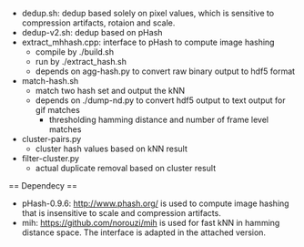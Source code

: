 
* dedup.sh: dedup based solely on pixel values, which is sensitive to compression artifacts, rotaion and scale.
* dedup-v2.sh: dedup based on pHash
* extract_mhhash.cpp: interface to pHash to compute image hashing
    * compile by ./build.sh
    * run by ./extract_hash.sh
    * depends on agg-hash.py to convert raw binary output to hdf5 format
* match-hash.sh
    * match two hash set and output the kNN
    * depends on ./dump-nd.py to convert hdf5 output to text output for gif matches
        * thresholding hamming distance and number of frame level matches
* cluster-pairs.py
    * cluster hash values based on kNN result
* filter-cluster.py
    * actual duplicate removal based on cluster result

== Dependecy ==
* pHash-0.9.6: http://www.phash.org/ is used to compute image hashing that is insensitive to scale and compression artifacts.
* mih: https://github.com/norouzi/mih is used for fast kNN in hamming distance space. The interface is adapted in the attached version.
